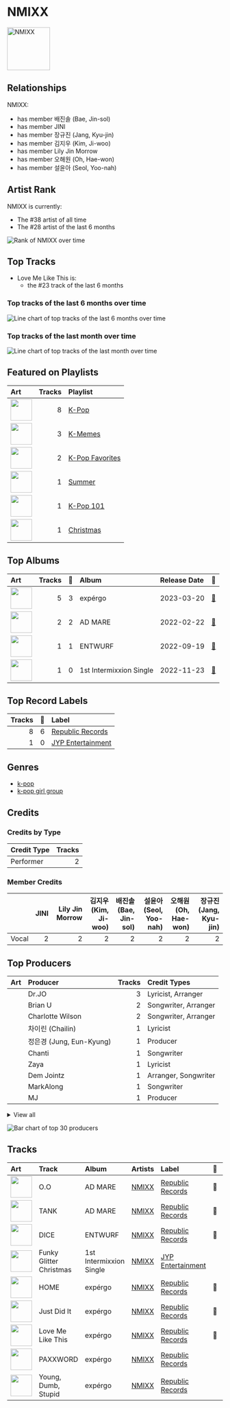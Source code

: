 
# NMIXX


<img src="https://i.scdn.co/image/ab6761610000e5eba46dc35ed455fe61dc231dca" alt="NMIXX" width="100" />

## Relationships

NMIXX:
- has member 배진솔 (Bae, Jin-sol)
- has member JINI
- has member 장규진 (Jang, Kyu-jin)
- has member 김지우 (Kim, Ji-woo)
- has member Lily Jin Morrow
- has member 오해원 (Oh, Hae-won)
- has member 설윤아 (Seol, Yoo-nah)

## Artist Rank
NMIXX is currently:
- The #38 artist of all time
- The #28 artist of the last 6 months

![Rank of NMIXX over time](../../images/artists/nmixx/rank_time_series.png)
## Top Tracks

- Love Me Like This is:
    - the #23 track of the last 6 months

### Top tracks of the last 6 months over time

![Line chart of top tracks of the last 6 months over time](../../images/artists/nmixx/track_rank_time_series_medium_term.png)

### Top tracks of the last month over time

![Line chart of top tracks of the last month over time](../../images/artists/nmixx/track_rank_time_series_short_term.png)
## Featured on Playlists
| Art | Tracks | Playlist |
|:---|---:|:---|
| <img src="https://mosaic.scdn.co/640/ab67616d0000b273505190077497c230422f2934ab67616d0000b2737dd8f95320e8ef08aa121dfeab67616d0000b2738164cd1a2e03b7ca2db9ff5eab67616d0000b273ff7c2dfd0ed9b2cf6bf9c818" alt="" width="50" /> | 8 | [K-Pop](../../playlists/k_pop/overview.md) |
| <img src="https://mosaic.scdn.co/640/ab67616d0000b27320adea47ebd9e98d2e7d2247ab67616d0000b2732ce067b763f6a4938cb8a501ab67616d0000b273583c60000e8abc8283853e10ab67616d0000b27373e21d92fa8c70ce6aba72d0" alt="" width="50" /> | 3 | [K-Memes](../../playlists/k_memes/overview.md) |
| <img src="https://mosaic.scdn.co/640/ab67616d0000b2734ed058b71650a6ca2c04adffab67616d0000b2736772cf096be8acc1df092519ab67616d0000b2738c4a282e84a53c1c8acf129aab67616d0000b273d8cc2281fcd4519ca020926b" alt="" width="50" /> | 2 | [K-Pop Favorites](../../playlists/k_pop_favorites/overview.md) |
| <img src="https://mosaic.scdn.co/640/ab67616d0000b27304878afb19613a94d37b29ceab67616d0000b2731544041d0285585cc92c2709ab67616d0000b273570f746ccc2c75af070da1e0ab67616d0000b273d8cc2281fcd4519ca020926b" alt="" width="50" /> | 1 | [Summer](../../playlists/summer/overview.md) |
| <img src="https://mosaic.scdn.co/640/ab67616d0000b2735c041fe9e3c9de436047d86bab67616d0000b2737a393b04e8ced571618223e8ab67616d0000b2737dd8f95320e8ef08aa121dfeab67616d0000b273829305487c8f3b96a1d955b3" alt="" width="50" /> | 1 | [K-Pop 101](../../playlists/k_pop_101/overview.md) |
| <img src="https://mosaic.scdn.co/640/ab67616d0000b2730c053ee476f7ce576369241eab67616d0000b273147deb4de023d171b2a0868dab67616d0000b2732a0face7d69df61c20a6db2bab67616d0000b2737c78b57a88c7c109176bc999" alt="" width="50" /> | 1 | [Christmas](../../playlists/christmas/overview.md) |

## Top Albums

| Art | Tracks | 💚 | Album | Release Date | 🔗 |
|:---|---:|---:|:---|:---|:---|
| <img src="https://i.scdn.co/image/ab67616d0000b2734b32002f8a5e4ee2a5db5ace" alt="" width="50" /> | 5 | 3 | expérgo | 2023-03-20 | [🔗](https://open.spotify.com/album/6GbCvETnCVvkpvK6qCqTYS) |
| <img src="https://i.scdn.co/image/ab67616d0000b27386ca91e718866f411c01db5e" alt="" width="50" /> | 2 | 2 | AD MARE | 2022-02-22 | [🔗](https://open.spotify.com/album/2QbA97qjlAs81t6kVS6zBk) |
| <img src="https://i.scdn.co/image/ab67616d0000b273eb1b1bb1651e8cca563f3967" alt="" width="50" /> | 1 | 1 | ENTWURF | 2022-09-19 | [🔗](https://open.spotify.com/album/3wMlxC4t3dN70e1OF8wUfz) |
| <img src="https://i.scdn.co/image/ab67616d0000b2730f1afd412fe1e243e11363db" alt="" width="50" /> | 1 | 0 | 1st Intermixxion Single <Funky Glitter Christmas> | 2022-11-23 | [🔗](https://open.spotify.com/album/6cuwtxgP5dcbc87iAgSc25) |

## Top Record Labels

| Tracks | 💚 | Label |
|---:|---:|:---|
| 8 | 6 | [Republic Records](../../labels/republic_records/overview.md) |
| 1 | 0 | [JYP Entertainment](../../labels/jyp_entertainment/overview.md) |

## Genres

- [k-pop](../../genres/k_pop/overview.md)
- [k-pop girl group](../../genres/k_pop_girl_group/overview.md)

## Credits

### Credits by Type

| Credit Type | Tracks |
|:---|---:|
| Performer | 2 |

### Member Credits

| | JINI | Lily Jin Morrow | 김지우 (Kim, Ji-woo) | 배진솔 (Bae, Jin-sol) | 설윤아 (Seol, Yoo-nah) | 오해원 (Oh, Hae-won) | 장규진 (Jang, Kyu-jin) |
|:---|---:|---:|---:|---:|---:|---:|---:|
| Vocal | 2 | 2 | 2 | 2 | 2 | 2 | 2 |
## Top Producers

| Art | Producer | Tracks | Credit Types |
|:---|:---|---:|:---|
| | Dr.JO | 3 | Lyricist, Arranger |
| | Brian U | 2 | Songwriter, Arranger |
| | Charlotte Wilson | 2 | Songwriter, Arranger |
| | 차이린 (Chailin) | 1 | Lyricist |
| | 정은경 (Jung, Eun-Kyung) | 1 | Producer |
| | Chanti | 1 | Songwriter |
| | Zaya | 1 | Lyricist |
| | Dem Jointz | 1 | Arranger, Songwriter |
| | MarkAlong | 1 | Songwriter |
| | MJ | 1 | Producer |


<details>
<summary>View all</summary>

| Art | Producer | Tracks | Credit Types |
|:---|:---|---:|:---|
| | 오현선 (Oh, Hyun-sun) | 1 | Lyricist |
| | Jonkind | 1 | Songwriter |
| | 박지현 (Park, Ji-hyun) | 1 | Lyricist |
| | 김영현 (Kim, Young-hyun) | 1 | Producer |
| | Enan | 1 | Songwriter |
| | Frankie Day | 1 | Songwriter |
| | Awry | 1 | Songwriter |
| | 오유원 (Oh, Yoo-won) | 1 | Lyricist |
| | Deanna | 1 | Songwriter |
| | Tony Maserati | 1 | Producer |
| | Ayushy | 1 | Songwriter |
| | Ryan S. Jhun | 1 | Arranger, Songwriter |
| | Ericka Coulter | 1 | Songwriter |
| | 명혜인 (Myeong, Hyein) | 1 | Lyricist |
| | danke | 1 | Lyricist |
| | Matthew Jaragin | 1 | Songwriter |
| | 백새임 (Baek, Sae-im) | 1 | Lyricist |
| | 아르마딜로 (Armadillo) | 1 | Arranger, Songwriter |
| | Jan Baars | 1 | Songwriter |
| | Alawn | 1 | Producer |
| | 정준호 (Jung, Joon-ho) | 1 | Lyricist |
| | 랑가 (Langa) | 1 | Arranger, Songwriter |
| | Rajan Muse | 1 | Songwriter |
| | 엄세희 (Um, Se-Hee) | 1 | Producer |
| | EJAE | 1 | Songwriter |
| | 이경원 (Lee, Kyung-won) | 1 | Producer |

</details>


![Bar chart of top 30 producers](../../images/artists/nmixx/producers.png)
## Tracks

| Art | Track | Album | Artists | Label | 💚 | 🔗 |
|:---|:---|:---|:---|:---|:---|:---|
| <img src="https://i.scdn.co/image/ab67616d0000b27386ca91e718866f411c01db5e" alt="" width="50" /> | O.O | AD MARE | [NMIXX](overview.md) | [Republic Records](../../labels/republic_records) | 💚 | [🔗](https://open.spotify.com/track/44zfpg3ndtGESsgpTbWeyE) |
| <img src="https://i.scdn.co/image/ab67616d0000b27386ca91e718866f411c01db5e" alt="" width="50" /> | TANK | AD MARE | [NMIXX](overview.md) | [Republic Records](../../labels/republic_records) | 💚 | [🔗](https://open.spotify.com/track/4ZbXs9DzvdWlsQfA9ZUkCV) |
| <img src="https://i.scdn.co/image/ab67616d0000b273eb1b1bb1651e8cca563f3967" alt="" width="50" /> | DICE | ENTWURF | [NMIXX](overview.md) | [Republic Records](../../labels/republic_records) | 💚 | [🔗](https://open.spotify.com/track/5aaE27JUylnG7aPtGJPrrC) |
| <img src="https://i.scdn.co/image/ab67616d0000b2730f1afd412fe1e243e11363db" alt="" width="50" /> | Funky Glitter Christmas | 1st Intermixxion Single <Funky Glitter Christmas> | [NMIXX](overview.md) | [JYP Entertainment](../../labels/jyp_entertainment) | | [🔗](https://open.spotify.com/track/7ra9FZOGKDhiodoH5fuYsy) |
| <img src="https://i.scdn.co/image/ab67616d0000b2734b32002f8a5e4ee2a5db5ace" alt="" width="50" /> | HOME | expérgo | [NMIXX](overview.md) | [Republic Records](../../labels/republic_records) | 💚 | [🔗](https://open.spotify.com/track/0nYtg6MqCDmolLI5vsSAy1) |
| <img src="https://i.scdn.co/image/ab67616d0000b2734b32002f8a5e4ee2a5db5ace" alt="" width="50" /> | Just Did It | expérgo | [NMIXX](overview.md) | [Republic Records](../../labels/republic_records) | 💚 | [🔗](https://open.spotify.com/track/5AgwBbICmOVLhl95tBiOg0) |
| <img src="https://i.scdn.co/image/ab67616d0000b2734b32002f8a5e4ee2a5db5ace" alt="" width="50" /> | Love Me Like This | expérgo | [NMIXX](overview.md) | [Republic Records](../../labels/republic_records) | 💚 | [🔗](https://open.spotify.com/track/6P3CtlzTKLxcNYGOS3es8m) |
| <img src="https://i.scdn.co/image/ab67616d0000b2734b32002f8a5e4ee2a5db5ace" alt="" width="50" /> | PAXXWORD | expérgo | [NMIXX](overview.md) | [Republic Records](../../labels/republic_records) | | [🔗](https://open.spotify.com/track/57IfwDNINXVRAWbmmaBcP9) |
| <img src="https://i.scdn.co/image/ab67616d0000b2734b32002f8a5e4ee2a5db5ace" alt="" width="50" /> | Young, Dumb, Stupid | expérgo | [NMIXX](overview.md) | [Republic Records](../../labels/republic_records) | | [🔗](https://open.spotify.com/track/5eD83TX5ERuyJ7chfed3MQ) |
